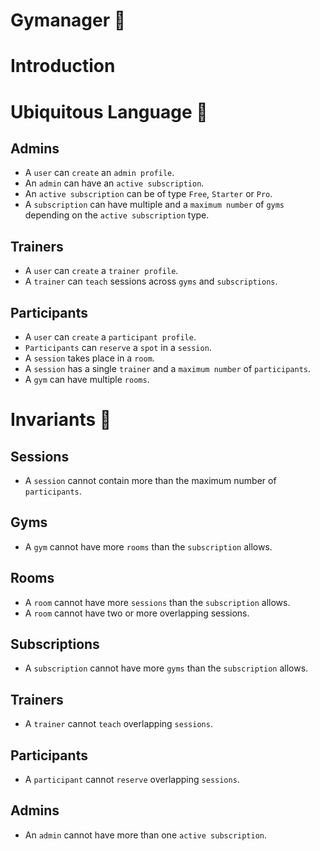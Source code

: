 # Gymanager 💪

# Introduction

# Ubiquitous Language 💬
## Admins

- A `user` can `create` an `admin profile`.
- An `admin` can have an `active subscription`.
- An `active subscription` can be of type `Free`, `Starter` or `Pro`.
- A `subscription` can have multiple and a `maximum number` of `gyms` depending on the `active subscription` type.

## Trainers

- A `user` can `create` a `trainer profile`.
- A `trainer` can `teach` sessions across `gyms` and `subscriptions`. 

## Participants

- A `user` can `create` a `participant profile`.
- `Participants` can `reserve` a `spot` in a `session`.
- A `session` takes place in a `room`.
- A `session` has a single `trainer` and a `maximum number` of `participants`.
- A `gym` can have multiple `rooms`.

# Invariants 📝

## Sessions

- A `session` cannot contain more than the maximum number of `participants`.

## Gyms

- A `gym` cannot have more `rooms` than the `subscription` allows.

## Rooms

- A `room` cannot have more `sessions` than the `subscription` allows.
- A `room` cannot have two or more overlapping sessions.

## Subscriptions

- A `subscription` cannot have more `gyms` than the `subscription` allows.

## Trainers

- A `trainer` cannot `teach` overlapping `sessions`.

## Participants

- A `participant` cannot `reserve` overlapping `sessions`.

## Admins

- An `admin` cannot have more than one `active subscription`.